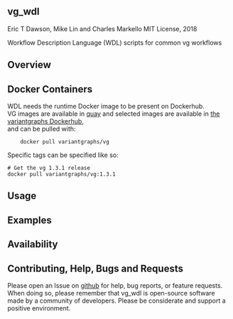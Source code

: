 vg\_wdl
---------------
Eric T Dawson, Mike Lin and Charles Markello
MIT License, 2018

Workflow Description Language (WDL) scripts for common vg workflows

## Overview

## Docker Containers
WDL needs the runtime Docker image to be present on Dockerhub.  
VG images are available in [quay](https://quay.io/repository/vgteam/vg?tab=tags)
and selected images are available in [ the variantgraphs Dockerhub](https://cloud.docker.com/u/variantgraphs/repository/docker/variantgraphs/vg),  
and can be pulled with:  
```
    docker pull variantgraphs/vg  
```

Specific tags can be specified like so:  
```
# Get the vg 1.3.1 release  
docker pull variantgraphs/vg:1.3.1
```

## Usage

## Examples

## Availability

## Contributing, Help, Bugs and Requests
Please open an Issue on [github](https://github.com/vgteam/vg_wdl) for help, bug reports, or feature requests.
When doing so, please remember that vg\_wdl is open-source software made by a community of developers. Please
be considerate and support a positive environment.
